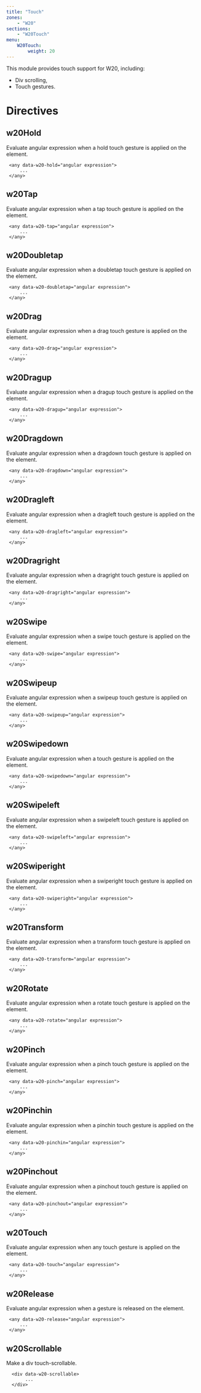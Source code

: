 ```yaml
---
title: "Touch"
zones:
    - "W20"
sections:
    - "W20Touch"
menu:
    W20Touch:
        weight: 20
---
```


This module provides touch support for W20, including:

* Div scrolling,
* Touch gestures.


# Directives

w20Hold
-------

 Evaluate angular expression when a hold touch gesture is applied on the element.

     <any data-w20-hold="angular expression">
         ...
     </any>

w20Tap
-------

 Evaluate angular expression when a tap touch gesture is applied on the element.

     <any data-w20-tap="angular expression">
         ...
     </any>

w20Doubletap
------------

 Evaluate angular expression when a doubletap touch gesture is applied on the element.

     <any data-w20-doubletap="angular expression">
         ...
     </any>

w20Drag
-------

 Evaluate angular expression when a drag touch gesture is applied on the element.

     <any data-w20-drag="angular expression">
         ...
     </any>

w20Dragup
---------

 Evaluate angular expression when a dragup touch gesture is applied on the element.

     <any data-w20-dragup="angular expression">
         ...
     </any>

w20Dragdown
-----------

 Evaluate angular expression when a dragdown touch gesture is applied on the element.

     <any data-w20-dragdown="angular expression">
         ...
     </any>

w20Dragleft
-----------

 Evaluate angular expression when a dragleft touch gesture is applied on the element.

     <any data-w20-dragleft="angular expression">
         ...
     </any>

w20Dragright
------------

 Evaluate angular expression when a dragright touch gesture is applied on the element.

     <any data-w20-dragright="angular expression">
         ...
     </any>

w20Swipe
--------

 Evaluate angular expression when a swipe touch gesture is applied on the element.

     <any data-w20-swipe="angular expression">
         ...
     </any>

w20Swipeup
----------

 Evaluate angular expression when a swipeup touch gesture is applied on the element.

     <any data-w20-swipeup="angular expression">
         ...
     </any>

w20Swipedown
------------

 Evaluate angular expression when a  touch gesture is applied on the element.

     <any data-w20-swipedown="angular expression">
         ...
     </any>

w20Swipeleft
------------

 Evaluate angular expression when a swipeleft touch gesture is applied on the element.

     <any data-w20-swipeleft="angular expression">
         ...
     </any>

w20Swiperight
-------------

 Evaluate angular expression when a swiperight touch gesture is applied on the element.

     <any data-w20-swiperight="angular expression">
         ...
     </any>

w20Transform
------------

 Evaluate angular expression when a transform touch gesture is applied on the element.

     <any data-w20-transform="angular expression">
         ...
     </any>

w20Rotate
---------

 Evaluate angular expression when a rotate touch gesture is applied on the element.

     <any data-w20-rotate="angular expression">
         ...
     </any>

w20Pinch
---------

 Evaluate angular expression when a pinch touch gesture is applied on the element.

     <any data-w20-pinch="angular expression">
         ...
     </any>

w20Pinchin
----------

 Evaluate angular expression when a pinchin touch gesture is applied on the element.

     <any data-w20-pinchin="angular expression">
         ...
     </any>

w20Pinchout
-----------

 Evaluate angular expression when a pinchout touch gesture is applied on the element.

     <any data-w20-pinchout="angular expression">
         ...
     </any>

w20Touch
---------

 Evaluate angular expression when any touch gesture is applied on the element.

     <any data-w20-touch="angular expression">
         ...
     </any>

w20Release
----------

 Evaluate angular expression when a gesture is released on the element.

     <any data-w20-release="angular expression">
         ...
     </any>

w20Scrollable
-------------

 Make a div touch-scrollable.

      <div data-w20-scrollable>
           ...
      </div>

